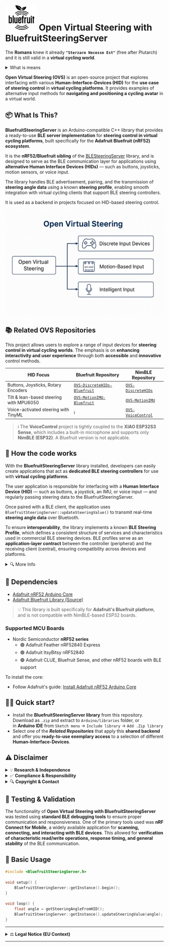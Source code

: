 # <img src="/media/bluefruit_Icon.png" width="100" height="80" align="bottom" alt="Bluefruit Icon"> Open Virtual Steering with BluefruitSteeringServer
The **Romans** knew it already **`"Sterzare Necesse Est"`** (free after Plutarch) and it is still valid in a **virtual cycling world**.<br>
<details><summary>What is means</summary>
    
The original quote **Navigare Necesse Est** ("Navigation is Necessary"), was humourously adapted here, by replacing **Navigare** with the Italian verb for [**steering**](https://en.wiktionary.org/wiki/sterzare), aligning it with the project's theme.

</details>

**Open Virtual Steering (OVS)** is an open-source project that explores interfacing with various **Human-Interface-Devices (HID)** for the **use case of steering control** in **virtual cycling platforms**.
It provides examples of alternative input methods for **navigating and positioning a cycling avatar** in a virtual world. 

## 📦 What Is This?

**BluefruitSteeringServer** is an Arduino-compatible C++ library that provides a ready-to-use **BLE server implementation** for **steering control in virtual cycling platforms**, built specifically for the **Adafruit Bluefruit (nRF52) ecosystem**.

It is the **nRF52/Bluefruit sibling** of the [BLESteeringServer](https://github.com/Berg0162/BLE-Steering-Server) library, and is designed to serve as the BLE communication layer for applications using **alternative Human Interface Devices (HIDs)** — such as buttons, joysticks, motion sensors, or voice input.

The library handles BLE advertisement, pairing, and the transmission of **steering angle data** using a known **steering profile**, enabling smooth integration with virtual cycling clients that support BLE steering controllers.

It is used as a backend in projects focused on HID-based steering control.

![Open Virtual Steering Diagram](/media/OpenVirtualSteering_Overview.png)

## 📚 Related OVS Repositories

This project allows users to explore a range of input devices for **steering control in virtual cycling worlds**. The emphasis is on **enhancing interactivity and user experience** through both **accessible** and **innovative** control methods.

| HID Focus | Bluefruit Repository | NimBLE Repository |
|-----------|-------------------|----------------------|
| Buttons, Joysticks, Rotary Encoders | [`OVS-DiscreteHIDs-Bluefruit`](https://github.com/Berg0162/Open-Virtual-Steering-DiscreteHID-Bluefruit) | [`OVS-DiscreteHIDs`](https://github.com/Berg0162/Open-Virtual-Steering-DiscreteHID) | 
| Tilt & lean-based steering with MPU6050 | [`OVS-MotionIMU-Bluefruit`](https://github.com/Berg0162/Open-Virtual-Steering-MotionIMU-Bluefruit) | [`OVS-MotionIMU`](https://github.com/Berg0162/Open-Virtual-Steering-MotionIMU) |
| Voice-activated steering with TinyML | ℹ️ | [`OVS-VoiceControl`](https://github.com/Berg0162/Open-Virtual-Steering-VoiceControl) | 
> ℹ️ The **VoiceControl** project is tightly coupled to the **XIAO ESP32S3 Sense**, which includes a built-in microphone and supports only **NimBLE (ESP32)**. A Bluefruit version is not applicable.

## 🔧 How the code works

With the **BluefruitSteeringServer** library installed, developers can easily create applications that act as **dedicated BLE steering controllers** for use with **virtual cycling platforms**.

The user application is responsible for interfacing with a **Human Interface Device (HID)** — such as buttons, a joystick, an IMU, or voice input — and regularly passing steering data to the BluefruitSteeringServer.

Once paired with a BLE client, the application uses `BluefruitSteeringServer::updateSteeringValue()` to transmit real-time **steering angle data** over Bluetooth.

To ensure **interoperability**, the library implements a known **BLE Steering Profile**, which defines a consistent structure of services and characteristics used in commercial BLE steering devices. BLE profiles serve as an **application-layer contract** between the controller (peripheral) and the receiving client (central), ensuring compatibility across devices and platforms.

<details>
<summary>🔍 More Info</summary>
    
[Introduction on BLE profiles, services, characteristics, device roles and network topology](https://embeddedcentric.com/lesson-2-ble-profiles-services-characteristics-device-roles-and-network-topology/)

</details>

## 🧱 Dependencies

+ [Adafruit nRF52 Arduino Core](https://github.com/adafruit/Adafruit_nRF52_Arduino)
+ [Adafruit Bluefruit Library (Source)](https://github.com/adafruit/Adafruit_nRF52_Arduino/tree/master/libraries/Bluefruit52Lib)

> 💡 This library is built specifically for **Adafruit's Bluefruit platform**, and is not compatible with NimBLE-based ESP32 boards.

### **Supported MCU Boards**
+ Nordic Semiconductor **nRF52 series**
  - 🟢 Adafruit Feather nRF52840 Express
  - 🟢 Adafruit ItsyBitsy nRF52840
  - 🟢 Adafruit CLUE, Bluefruit Sense, and other nRF52 boards with BLE support

To install the core:
- Follow Adafruit's guide: [Install Adafruit nRF52 Arduino Core](https://learn.adafruit.com/bluefruit-nrf52-feather-learning-guide/arduino-bsp-setup)

## 🚴‍♂️ Quick start?

+ Install the **BluefruitSteeringServer library** from this repository. Download as `.zip` and extract to `Arduino/libraries` folder, or <br>in <b>Arduino IDE</b> from `Sketch menu` -> `Include library` -> `Add .Zip library`<br>
+ Select one of the _**Related Repositories**_ that apply this **shared backend** and offer you **ready-to-use exemplary access** to a selection of different **Human-Interface-Devices**.

## ⚠️ Disclaimer
<details>
<summary> 💡 <b>Research & Independence</b></summary>
This project is <b>not affiliated with, endorsed by, or associated with any commercial virtual cycling platform or steering device manufacturer</b>. It is a <b>research and interoperability</b> initiative designed to explore <b>alternative human interface methods</b> in the context of indoor cycling. All development is conducted independently for <b>educational and experimental purposes</b>.
</details>
<details>
<summary> ✅ <b>Compliance & Responsibility</b></summary> 
This repository does <b>not include or promote any circumvention of technological protection measures</b>, reverse engineering of proprietary software, or unauthorized access to restricted systems. Users are <b>solely responsible</b> for ensuring that their use of this code complies with <b>local laws, software licenses, and platform terms of service</b>.
</details>
<details>
<summary> 🔍 <b>Copyright & Contact</b></summary>
If you are a <b>rights holder</b> and believe that this project includes content that <b>violates your intellectual property rights</b>, please <b>open an issue</b> on this repository to initiate a respectful review. We are committed to responding promptly and, if appropriate, taking corrective action.
</details>

## 🧪 Testing & Validation
The functionality of **Open Virtual Steering with BluefruitSteeringServer** was tested using **standard BLE debugging tools** to ensure proper communication and responsiveness. One of the primary tools used was **nRF Connect for Mobile**, a widely available application for **scanning, connecting, and interacting with BLE devices**. This allowed for **verification of characteristic read/write operations, response timing, and general stability** of the BLE communication.  

## 🔧 Basic Usage

```cpp
#include <BluefruitSteeringServer.h>

void setup() {
    BluefruitSteeringServer::getInstance().begin();
}

void loop() {
    float angle = getSteeringAngleFromHID();
    BluefruitSteeringServer::getInstance().updateSteeringValue(angle);
}
```
---

<details>
<summary>⚖️ <b>Legal Notice (EU Context)</b></summary>

This project is developed and published in accordance with **EU directives** that recognize the right to study, test, and develop software components for the purpose of achieving **interoperability** (e.g., Directive 2009/24/EC on the legal protection of computer programs, Article 6).  

No part of this project is intended to **infringe upon intellectual property rights** or violate technological protection measures. All content is shared in good faith under the belief that it falls within the bounds of **legitimate research, reverse engineering for interoperability, and fair use under EU law**.  

Users must ensure their own compliance with **national implementations of EU directives**, and are responsible for how they apply or modify this code.

</details>

---
